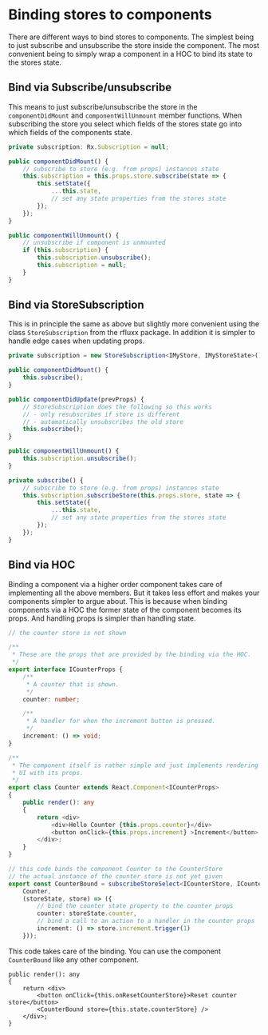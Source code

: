 # Binding stores to components

There are different ways to bind stores to components. The simplest being to just subscribe and unsubscribe the store inside the component. The most convenient being to simply wrap a component in a HOC to bind its state to the stores state.

## Bind via Subscribe/unsubscribe

This means to just subscribe/unsubscribe the store in the `componentDidMount` and `componentWillUnmount` member functions. When subscribing the store you select which fields of the stores state go into which fields of the components state.

```typescript
private subscription: Rx.Subscription = null;

public componentDidMount() {
    // subscribe to store (e.g. from props) instances state 
    this.subscription = this.props.store.subscribe(state => {
        this.setState({
            ...this.state,
            // set any state properties from the stores state
        });
    });
}

public componentWillUnmount() {
    // unsubscribe if component is unmounted
    if (this.subscription) {
        this.subscription.unsubscribe();
        this.subscription = null;
    }
}
```

## Bind via StoreSubscription

This is in principle the same as above but slightly more convenient using the class `StoreSubscription` from the rfluxx package. In addition it is simpler to handle edge cases when updating props.

```typescript
private subscription = new StoreSubscription<IMyStore, IMyStoreState>();

public componentDidMount() {
    this.subscribe();
}

public componentDidUpdate(prevProps) {
    // StoreSubscription does the following so this works
    // - only resubscribes if store is different
    // - automatically unsubscribes the old store
    this.subscribe();
}

public componentWillUnmount() {
    this.subscription.unsubscribe();
}

private subscribe() {
    // subscribe to store (e.g. from props) instances state 
    this.subscription.subscribeStore(this.props.store, state => {
        this.setState({
            ...this.state,
            // set any state properties from the stores state
        });
    });
}
```

## Bind via HOC

Binding a component via a higher order component takes care of implementing all the above members. But it takes less effort and makes your components simpler to argue about. This is because when binding components via a HOC the former state of the component becomes its props. And handling props is simpler than handling state.

```typescript
// the counter store is not shown

/**
 * These are the props that are provided by the binding via the HOC.
 */
export interface ICounterProps {
    /**
     * A counter that is shown.
     */
    counter: number;

    /**
     * A handler for when the increment button is pressed.
     */
    increment: () => void;
}

/**
 * The component itself is rather simple and just implements rendering some
 * UI with its props.
 */
export class Counter extends React.Component<ICounterProps>
{
    public render(): any
    {
        return <div>
            <div>Hello Counter {this.props.counter}</div>
            <button onClick={this.props.increment} >Increment</button>
        </div>;
    }
}

// this code binds the component Counter to the CounterStore
// the actual instance of the counter store is not yet given
export const CounterBound = subscribeStoreSelect<ICounterStore, ICounterStoreState>()(
    Counter,
    (storeState, store) => ({
        // bind the counter state property to the counter props
        counter: storeState.counter,
        // bind a call to an action to a handler in the counter props
        increment: () => store.increment.trigger(1)
    }));
```

This code takes care of the binding. You can use the component `CounterBound` like any other component.

```typescriptreact
public render(): any
{
    return <div>
        <button onClick={this.onResetCounterStore}>Reset counter store</button>
        <CounterBound store={this.state.counterStore} />
    </div>;
}
```

